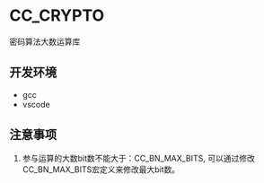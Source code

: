 # CC_CRYPTO

密码算法大数运算库

## 开发环境

- gcc
- vscode

## 注意事项

1. 参与运算的大数bit数不能大于：CC_BN_MAX_BITS, 可以通过修改CC_BN_MAX_BITS宏定义来修改最大bit数。
